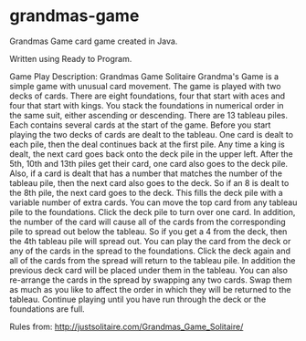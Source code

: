 # grandmas-game
Grandmas Game card game created in Java.

Written using Ready to Program.

Game Play Description:
Grandmas Game Solitaire Grandma's Game is a simple game with unusual card movement. 
The game is played with two decks of cards. There are eight foundations, four that start with aces and four that start with kings. You stack the foundations in numerical order in the same suit, either ascending or descending. 
There are 13 tableau piles. Each contains several cards at the start of the game. Before you start playing the two decks of cards are dealt to the tableau. One card is dealt to each pile, then the deal continues back at the first pile. Any time a king is dealt, the next card goes back onto the deck pile in the upper left. After the 5th, 10th and 13th piles get their card, one card also goes to the deck pile. 
Also, if a card is dealt that has a number that matches the number of the tableau pile, then the next card also goes to the deck. So if an 8 is dealt to the 8th pile, the next card goes to the deck. This fills the deck pile with a variable number of extra cards. 
You can move the top card from any tableau pile to the foundations. Click the deck pile to turn over one card. 
In addition, the number of the card will cause all of the cards from the corresponding pile to spread out below the tableau. So if you get a 4 from the deck, then the 4th tableau pile will spread out. You can play the card from the deck or any of the cards in the spread to the foundations. Click the deck again and all of the cards from the spread will return to the tableau pile. 
In addition the previous deck card will be placed under them in the tableau. You can also re-arrange the cards in the spread by swapping any two cards. Swap them as much as you like to affect the order in which they will be returned to the tableau. Continue playing until you have run through the deck or the foundations are full.

Rules from:
http://justsolitaire.com/Grandmas_Game_Solitaire/
